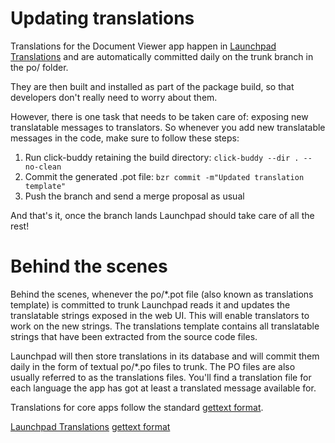 Updating translations
=====================

Translations for the Document Viewer app happen in [Launchpad Translations](https://translations.launchpad.net/ubuntu-docviewer-app) and are automatically committed daily on the trunk branch in the po/ folder.

They are then built and installed as part of the package build, so that
developers don't really need to worry about them.

However, there is one task that needs to be taken care of: exposing new
translatable messages to translators. So whenever you add new translatable
messages in the code, make sure to follow these steps:

 1. Run click-buddy retaining the build directory:
    `click-buddy --dir . --no-clean`
 2. Commit the generated .pot file: `bzr commit -m"Updated translation template"`
 3. Push the branch and send a merge proposal as usual

And that's it, once the branch lands Launchpad should take care of all the rest!

Behind the scenes
=================

Behind the scenes, whenever the po/*.pot file (also known as translations template)
is committed to trunk Launchpad reads it and updates the translatable strings
exposed in the web UI. This will enable translators to work on the new strings.
The translations template contains all translatable strings that have been
extracted from the source code files.

Launchpad will then store translations in its database and will commit them daily
in the form of textual po/*.po files to trunk. The PO files are also usually
referred to as the translations files. You'll find a translation file for each
language the app has got at least a translated message available for.

Translations for core apps follow the standard [gettext format](https://www.gnu.org/software/gettext/).

 [Launchpad Translations](https://translations.launchpad.net/ubuntu-docviewer-app)
 [gettext format](https://www.gnu.org/software/gettext/)
